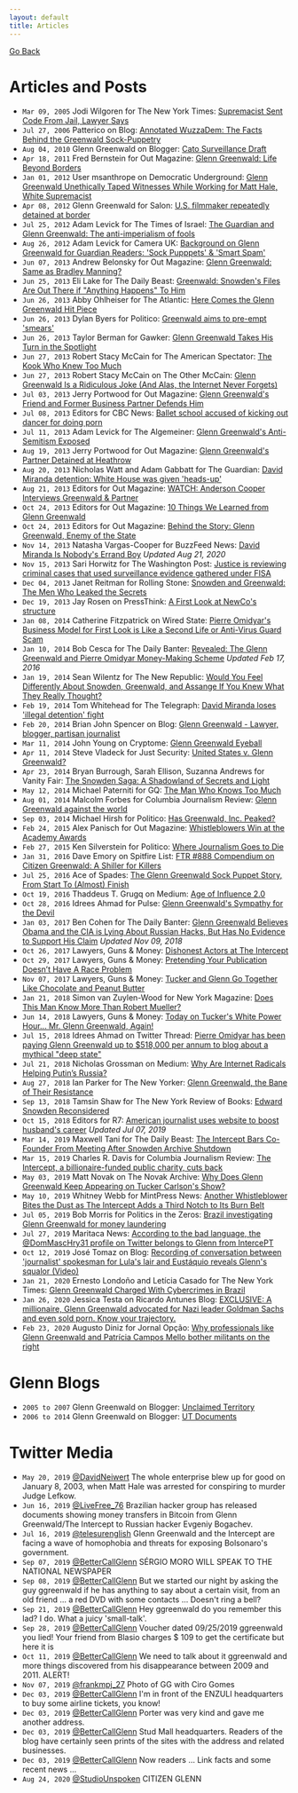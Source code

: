 ```yaml
---
layout: default
title: Articles
---
```


[Go Back](index.md)

# Articles and Posts

- ``Mar 09, 2005`` Jodi Wilgoren for The New York Times: [Supremacist Sent Code From Jail, Lawyer Says](https://www.nytimes.com/2005/03/09/us/supremacist-sent-code-from-jail-lawyer-says.html)
- ``Jul 27, 2006`` Patterico on Blog: [Annotated WuzzaDem: The Facts Behind the Greenwald Sock-Puppetry](http://patterico.com/2006/07/27/annotated-wuzzadem-the-facts-behind-the-greenwald-sock-puppetry/)
- ``Aug 04, 2010`` Glenn Greenwald on Blogger: [Cato Surveillance Draft](http://surveillancedraft.blogspot.com/)
- ``Apr 18, 2011`` Fred Bernstein for Out Magazine: [Glenn Greenwald: Life Beyond Borders](https://www.out.com/news-commentary/2011/04/18/glenn-greenwald-life-beyond-borders)
- ``Jan 01, 2012`` User msanthrope on Democratic Underground: [Glenn Greenwald Unethically Taped Witnesses While Working for Matt Hale, White Supremacist](https://upload.democraticunderground.com/1002101211)
- ``Apr 08, 2012`` Glenn Greenwald for Salon: [U.S. filmmaker repeatedly detained at border](https://www.salon.com/test2/2012/04/08/u_s_filmmaker_repeatedly_detained_at_border/)
- ``Jul 25, 2012`` Adam Levick for The Times of Israel: [The Guardian and Glenn Greenwald: The anti-imperialism of fools](https://blogs.timesofisrael.com/the-guardian-and-glenn-greenwald-the-anti-imperialism-of-fools/)
- ``Aug 26, 2012`` Adam Levick for Camera UK: [Background on Glenn Greenwald for Guardian Readers: 'Sock Pupppets' & 'Smart Spam'](https://camera-uk.org/2012/08/26/background-on-glenn-greenwald-for-guardian-readers-sock-puppets-smart-spam/)
- ``Jun 07, 2013`` Andrew Belonsky for Out Magazine: [Glenn Greenwald: Same as Bradley Manning?](https://www.out.com/entertainment/popnography/2013/06/07/glenn-greenwald-whistleblower-bradley-manning)
- ``Jun 25, 2013`` Eli Lake for The Daily Beast: [Greenwald: Snowden's Files Are Out There if "Anything Happens" To Him](https://www.thedailybeast.com/greenwald-snowdens-files-are-out-there-if-anything-happens-to-him)
- ``Jun 26, 2013`` Abby Ohlheiser for The Atlantic: [Here Comes the Glenn Greenwald Hit Piece](https://www.theatlantic.com/national/archive/2013/06/here-comes-glenn-greenwald-hit-piece/313861/)
- ``Jun 26, 2013`` Dylan Byers for Politico: [Greenwald aims to pre-empt 'smears'](https://www.politico.com/blogs/media/2013/06/greenwald-aims-to-pre-empt-smears-167191)
- ``Jun 26, 2013`` Taylor Berman for Gawker: [Glenn Greenwald Takes His Turn in the Spotlight](https://gawker.com/glenn-greenwald-takes-his-turn-in-the-spotlight-593163038)
- ``Jun 27, 2013`` Robert Stacy McCain for The American Spectator: [The Kook Who Knew Too Much](https://spectator.org/55331_kook-who-knew-too-much/)
- ``Jun 27, 2013`` Robert Stacy McCain on The Other McCain: [Glenn Greenwald Is a Ridiculous Joke (And Alas, the Internet Never Forgets)](https://theothermccain.com/2013/06/27/glenn-greenwald-is-a-ridiculous-joke-and-alas-the-internet-never-forgets/)
- ``Jul 03, 2013`` Jerry Portwood for Out Magazine: [Glenn Greenwald's Friend and Former Business Partner Defends Him](https://www.out.com/entertainment/popnography/2013/07/03/glenn-greenwald-former-lover-porn-jake-jaxson-jason-buchtel)
- ``Jul 08, 2013`` Editors for CBC News: [Ballet school accused of kicking out dancer for doing porn](https://www.cbc.ca/news/canada/manitoba/ballet-school-accused-of-kicking-out-dancer-for-doing-porn-1.1329099)
- ``Jul 11, 2013`` Adam Levick for The Algemeiner: [Glenn Greenwald's Anti-Semitism Exposed](https://www.algemeiner.com/2013/07/11/glenn-greenwalds-anti-semitism-exposed/)
- ``Aug 19, 2013`` Jerry Portwood for Out Magazine: [Glenn Greenwald's Partner Detained at Heathrow](https://www.out.com/news-opinion/2013/08/19/glenn-greenwalds-partner-detained-heathrow)
- ``Aug 20, 2013`` Nicholas Watt and Adam Gabbatt for The Guardian: [David Miranda detention: White House was given 'heads-up'](https://www.theguardian.com/world/2013/aug/19/white-house-david-miranda-heads-up)
- ``Aug 21, 2013`` Editors for Out Magazine: [WATCH: Anderson Cooper Interviews Greenwald & Partner](https://www.out.com/entertainment/popnography/2013/08/21/watch-anderson-cooper-interviews-glenn-greenwald-david-miranda)
- ``Oct 24, 2013`` Editors for Out Magazine: [10 Things We Learned from Glenn Greenwald](https://www.out.com/glenn-greenwald/2013/10/24/10-things-we-learned-glenn-greenwald)
- ``Oct 24, 2013`` Editors for Out Magazine: [Behind the Story: Glenn Greenwald, Enemy of the State](https://www.out.com/news-opinion/2013/10/24/behind-story-glenn-greenwald-enemy-state)
- ``Nov 14, 2013`` Natasha Vargas-Cooper for BuzzFeed News: [David Miranda Is Nobody's Errand Boy](https://www.buzzfeed.com/natashavc/david-miranda-is-nobodys-errand-boy) _Updated Aug 21, 2020_
- ``Nov 15, 2013`` Sari Horwitz for The Washington Post: [Justice is reviewing criminal cases that used surveillance evidence gathered under FISA](https://www.washingtonpost.com/world/national-security/justice-reviewing-criminal-cases-that-used-evidence-gathered-under-fisa-act/2013/11/15/0aea6420-4e0d-11e3-9890-a1e0997fb0c0_story.html)
- ``Dec 04, 2013`` Janet Reitman for Rolling Stone: [Snowden and Greenwald: The Men Who Leaked the Secrets](https://www.rollingstone.com/culture/culture-news/snowden-and-greenwald-the-men-who-leaked-the-secrets-104970/?print=true)
- ``Dec 19, 2013`` Jay Rosen on PressThink: [A First Look at NewCo's structure](https://pressthink.org/2013/12/a-first-look-at-newcos-structure/)
- ``Jan 08, 2014`` Catherine Fitzpatrick on Wired State: [Pierre Omidyar's Business Model for First Look is Like a Second Life or Anti-Virus Guard Scam](https://3dblogger.typepad.com/wired_state/2014/01/pierre-omidyars-business-model-for-first-look-is-like-a-second-life-or-anti-virus-guard-scam.html)
- ``Jan 10, 2014`` Bob Cesca for The Daily Banter: [Revealed: The Glenn Greenwald and Pierre Omidyar Money-Making Scheme](https://thedailybanter.com/2014/01/revealed-the-glenn-greenwald-and-pierre-omidyar-money-making-scheme/) _Updated Feb 17, 2016_
- ``Jan 19, 2014`` Sean Wilentz for The New Republic: [Would You Feel Differently About Snowden, Greenwald, and Assange If You Knew What They Really Thought?](https://newrepublic.com/article/116253/edward-snowden-glenn-greenwald-julian-assange-what-they-believe)
- ``Feb 19, 2014`` Tom Whitehead for The Telegraph: [David Miranda loses 'illegal detention' fight](https://www.telegraph.co.uk/news/uknews/terrorism-in-the-uk/10648338/David-Miranda-loses-illegal-detention-fight.html)
- ``Feb 20, 2014`` Brian John Spencer on Blog: [Glenn Greenwald - Lawyer, blogger, partisan journalist](http://brianjohnspencer.blogspot.com/2014/02/glenn-greenwald-lawyer-blogger-partisan.html)
- ``Mar 11, 2014`` John Young on Cryptome: [Glenn Greenwald Eyeball](https://cryptome.org/2014-info/glenn-greenwald/glenn-greenwald.htm)
- ``Apr 11, 2014`` Steve Vladeck for Just Security: [United States v. Glenn Greenwald?](https://www.justsecurity.org/9299/united-states-v-glenn-greenwald/)
- ``Apr 23, 2014`` Bryan Burrough, Sarah Ellison, Suzanna Andrews for Vanity Fair: [The Snowden Saga: A Shadowland of Secrets and Light](https://www.vanityfair.com/news/politics/2014/05/edward-snowden-politics-interview)
- ``May 12, 2014`` Michael Paterniti for GQ: [The Man Who Knows Too Much](https://www.gq.com/story/glenn-greenwald-edward-snowden-no-place-to-hide)
- ``Aug 01, 2014`` Malcolm Forbes for Columbia Journalism Review: [Glenn Greenwald against the world](https://archives.cjr.org/critical_eye/glenn_greenwald_against_the_wo.php)
- ``Sep 03, 2014`` Michael Hirsh for Politico: [Has Greenwald, Inc. Peaked?](https://www.politico.com/magazine/story/2014/09/glenn-greenwald-inc-peaked-110576)
- ``Feb 24, 2015`` Alex Panisch for Out Magazine: [Whistleblowers Win at the Academy Awards](https://www.out.com/popnography/2015/2/24/why-whistleblowers-winning-academy-awards-matters)
- ``Feb 27, 2015`` Ken Silverstein for Politico: [Where Journalism Goes to Die](https://www.politico.com/magazine/story/2015/02/ken-silverstein-the-intercept-115586)
- ``Jan 31, 2016`` Dave Emory on Spitfire List: [FTR #888 Compendium on Citizen Greenwald: A Shiller for Killers](http://spitfirelist.com/for-the-record/ftr-888-compendium-on-citizen-greenwald-a-shiller-for-killers/)
- ``Jul 25, 2016`` Ace of Spades: [The Glenn Greenwald Sock Puppet Story, From Start To (Almost) Finish](http://ace.mu.nu/archives/187585.php)
- ``Oct 19, 2016`` Thaddeus T. Grugq on Medium: [Age of Influence 2.0](https://medium.com/@thegrugq/agent-of-influence-2-0-e1f20bed4aec)
- ``Oct 28, 2016`` Idrees Ahmad for Pulse: [Glenn Greenwald's Sympathy for the Devil](https://pulsemedia.org/2016/10/28/sympathy-for-the-devil-exorcising-greenwald-and-assad/)
- ``Jan 03, 2017`` Ben Cohen for The Daily Banter: [Glenn Greenwald Believes Obama and the CIA is Lying About Russian Hacks, But Has No Evidence to Support His Claim](https://thedailybanter.com/2017/01/03/glenn-greenwald-obama-russian-hacks/) _Updated Nov 09, 2018_
- ``Oct 26, 2017`` Lawyers, Guns & Money: [Dishonest Actors at The Intercept](https://www.lawyersgunsmoneyblog.com/2017/10/dishonest-actors-intercept)
- ``Oct 29, 2017`` Lawyers, Guns & Money: [Pretending Your Publication Doesn’t Have A Race Problem](https://www.lawyersgunsmoneyblog.com/2017/10/intercept-the-root-fight)
- ``Nov 07, 2017`` Lawyers, Guns & Money: [Tucker and Glenn Go Together Like Chocolate and Peanut Butter](https://www.lawyersgunsmoneyblog.com/2017/11/tucker-glenn-go-together-like-chocolate-peanut-butter)
- ``Jan 21, 2018`` Simon van Zuylen-Wood for New York Magazine: [Does This Man Know More Than Robert Mueller?](https://nymag.com/intelligencer/2018/01/glenn-greenwald-russia-investigation.html)
- ``Jun 14, 2018`` Lawyers, Guns & Money: [Today on Tucker's White Power Hour… Mr. Glenn Greenwald, Again!](https://www.lawyersgunsmoneyblog.com/2018/06/today-tuckers-white-power-hour-mr-glenn-greenwald)
- ``Jul 15, 2018`` Idrees Ahmad on Twitter Thread: [Pierre Omidyar has been paying Glenn Greenwald up to $518,000 per annum to blog about a mythical "deep state"](https://threadreaderapp.com/thread/1018533571689099265.html)
- ``Jul 21, 2018`` Nicholas Grossman on Medium: [Why Are Internet Radicals Helping Putin’s Russia?](https://arcdigital.media/why-are-internet-radicals-helping-putins-russia-6ff2978b172e)
- ``Aug 27, 2018`` Ian Parker for The New Yorker: [Glenn Greenwald, the Bane of Their Resistance](https://www.newyorker.com/magazine/2018/09/03/glenn-greenwald-the-bane-of-their-resistance)
- ``Sep 13, 2018`` Tamsin Shaw for The New York Review of Books: [Edward Snowden Reconsidered](https://www.nybooks.com/daily/2018/09/13/edward-snowden-reconsidered/)
- ``Oct 15, 2018`` Editors for R7: [American journalist uses website to boost husband's career](https://noticias.r7.com/eleicoes-2018/jornalista-americano-usa-site-para-alavancar-carreira-do-marido-09072019) _Updated Jul 07, 2019_
- ``Mar 14, 2019`` Maxwell Tani for The Daily Beast: [The Intercept Bars Co-Founder From Meeting After Snowden Archive Shutdown](https://www.thedailybeast.com/laura-poitras-co-founder-of-the-intercept-barred-from-company-meeting-after-snowden-archive-shutdown)
- ``Mar 15, 2019`` Charles R. Davis for Columbia Journalism Review: [The Intercept, a billionaire-funded public charity, cuts back](https://www.cjr.org/business_of_news/layoffs-the-intercept.php)
- ``May 03, 2019`` Matt Novak on The Novak Archive: [Why Does Glenn Greenwald Keep Appearing on Tucker Carlson's Show?](https://www.novakarchive.com/foias/2019/4/20/why-does-glenn-greenwald-keep-going-on-tucker-carlsons-show)
- ``May 10, 2019`` Whitney Webb for MintPress News: [Another Whistleblower Bites the Dust as The Intercept Adds a Third Notch to Its Burn Belt](https://www.mintpressnews.com/daniel-hale-another-whistleblower-bites-the-dust-as-the-intercept-adds-a-third-notch-to-its-burn-belt/258386/)
- ``Jul 05, 2019`` Bob Morris for Politics in the Zeros: [Brazil investigating Glenn Greenwald for money laundering](https://polizeros.com/2019/07/05/brazil-investigating-glenn-greenwald-for-money-laundering/)
- ``Jul 27, 2019`` Maritaca News: [According to the bad language, the @DomMascHry31 profile on Twitter belongs to Glenn from IntercePT](https://maritaca-news.blogspot.com/2019/07/segundo-as-mas-linguas-o-perfil.html)
- ``Oct 12, 2019`` José Tomaz on Blog: [Recording of conversation between 'journalist' spokesman for Lula's lair and Eustáquio reveals Glenn's squalor (Video)](https://rota2014.blogspot.com/2019/10/gravacao-de-conversa-entre-jornalistas.html)
- ``Jan 21, 2020`` Ernesto Londoño and Letícia Casado for The New York Times: [Glenn Greenwald Charged With Cybercrimes in Brazil](https://www.nytimes.com/2020/01/21/world/americas/glenn-greenwald-brazil-cybercrimes.html)
- ``Jan 26, 2020`` Jessica Testa on Ricardo Antunes Blog: [EXCLUSIVE: A millionaire, Glenn Greenwald advocated for Nazi leader Goldman Sachs and even sold porn. Know your trajectory.](https://ricardoantunes.com.br/exclusivo-milionario-glenn-greenwald-advogou-para-lider-nazista-goldman-sachs-e-vendeu-ate-filme-porno-conheca-sua-trajetoria/)
- ``Feb 23, 2020`` Augusto Diniz for Jornal Opção: [Why professionals like Glenn Greenwald and Patrícia Campos Mello bother militants on the right](https://www.jornalopcao.com.br/colunas-e-blogs/conexao/por-que-profissionais-como-glenn-greenwald-e-patricia-campos-mello-incomodam-tanto-militantes-da-direita-237490/)

# Glenn Blogs

- ``2005 to 2007`` Glenn Greenwald on Blogger: [Unclaimed Territory](http://glenngreenwald.blogspot.com/)
- ``2006 to 2014`` Glenn Greenwald on Blogger: [UT Documents](http://utdocuments.blogspot.com/)

# Twitter Media

- ``May 20, 2019`` [@DavidNeiwert](https://twitter.com/DavidNeiwert/status/1130553596091613184) The whole enterprise blew up for good on January 8, 2003, when Matt Hale was arrested for conspiring to murder Judge Lefkow.
- ``Jun 16, 2019`` [@LiveFree_76](https://twitter.com/LiveFree_76/status/1140463115966046208) Brazilian hacker group has released documents showing money transfers in Bitcoin from Glenn Greenwald/The Intercept to Russian hacker Evgeniy Bogachev.
- ``Jul 16, 2019`` [@telesurenglish](https://twitter.com/telesurenglish/status/1151144461738446848) Glenn Greenwald and the Intercept are facing a wave of homophobia and threats for exposing Bolsonaro's government.
- ``Sep 07, 2019`` [@BetterCallGlenn](https://twitter.com/BetterCallGlenn/status/1170428093451968515) SÉRGIO MORO WILL SPEAK TO THE NATIONAL NEWSPAPER
- ``Sep 08, 2019`` [@BetterCallGlenn](https://twitter.com/BetterCallGlenn/status/1170885067654258688) But we started our night by asking the guy ggreenwald if he has anything to say about a certain visit, from an old friend ... a red DVD with some contacts ... Doesn't ring a bell?
- ``Sep 21, 2019`` [@BetterCallGlenn](https://twitter.com/BetterCallGlenn/status/1175614711095812096) Hey ggreenwald do you remember this lad? I do. What a juicy 'small-talk'.
- ``Sep 28, 2019`` [@BetterCallGlenn](https://twitter.com/BetterCallGlenn/status/1178082160579895296) Voucher dated 09/25/2019 ggreenwald you lied! Your friend from Blasio charges $ 109 to get the certificate but here it is
- ``Oct 11, 2019`` [@BetterCallGlenn](https://twitter.com/BetterCallGlenn/status/1182697773445066758) We need to talk about it ggreenwald and more things discovered from his disappearance between 2009 and 2011. ALERT!
- ``Nov 07, 2019`` [@frankmpj_27](https://twitter.com/frankmpj_27/status/1192527387340288001) Photo of GG with Ciro Gomes
- ``Dec 03, 2019`` [@BetterCallGlenn](https://twitter.com/BetterCallGlenn/status/1201899823416381440) I'm in front of the ENZULI headquarters to buy some airline tickets, you know!
- ``Dec 03, 2019`` [@BetterCallGlenn](https://twitter.com/BetterCallGlenn/status/1201900921367740416) Porter was very kind and gave me another address.
- ``Dec 03, 2019`` [@BetterCallGlenn](https://twitter.com/BetterCallGlenn/status/1201923240131739654) Stud Mall headquarters. Readers of the blog have certainly seen prints of the sites with the address and related businesses.
- ``Dec 03, 2019`` [@BetterCallGlenn](https://twitter.com/BetterCallGlenn/status/1201923855360647168) Now readers ... Link facts and some recent news ...
- ``Aug 24, 2020`` [@StudioUnspoken](https://twitter.com/StudioUnspoken/status/1297933764643811328) CITIZEN GLENN
